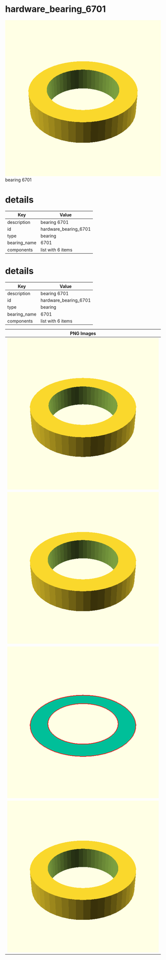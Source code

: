 # hardware_bearing_6701  
![true.png](true.png)  
bearing 6701
# details
| Key          | Value                                                                                                                                                                                                                                                                                                                                                                                                                                                                                                                                                                                                                                                                                                    |
| ------------ | -------------------------------------------------------------------------------------------------------------------------------------------------------------------------------------------------------------------------------------------------------------------------------------------------------------------------------------------------------------------------------------------------------------------------------------------------------------------------------------------------------------------------------------------------------------------------------------------------------------------------------------------------------------------------------------------------------- |
| description  | bearing 6701                                                                                                                                                                                                                                                                                                                                                                                                                                                                                                                                                                                                                                                                                             |
| id           | hardware_bearing_6701                                                                                                                                                                                                                                                                                                                                                                                                                                                                                                                                                                                                                                                                                    |
| type         | bearing                                                                                                                                                                                                                                                                                                                                                                                                                                                                                                                                                                                                                                                                                                  |
| bearing_name | 6701                                                                                                                                                                                                                                                                                                                                                                                                                                                                                                                                                                                                                                                                                                     |
| components   | list with 6 items                                                                                                                                                                                                                                                                                                                                                                                                                                                                                                                                                                                                                                                                                        |

# details
| Key          | Value                                                                                                                                                                                                                                                                                                                                                                                                                                                                                                                                                                                                                                                                                                    |
| ------------ | -------------------------------------------------------------------------------------------------------------------------------------------------------------------------------------------------------------------------------------------------------------------------------------------------------------------------------------------------------------------------------------------------------------------------------------------------------------------------------------------------------------------------------------------------------------------------------------------------------------------------------------------------------------------------------------------------------- |
| description  | bearing 6701                                                                                                                                                                                                                                                                                                                                                                                                                                                                                                                                                                                                                                                                                             |
| id           | hardware_bearing_6701                                                                                                                                                                                                                                                                                                                                                                                                                                                                                                                                                                                                                                                                                    |
| type         | bearing                                                                                                                                                                                                                                                                                                                                                                                                                                                                                                                                                                                                                                                                                                  |
| bearing_name | 6701                                                                                                                                                                                                                                                                                                                                                                                                                                                                                                                                                                                                                                                                                                     |
| components   | list with 6 items                                                                                                                                                                                                                                                                                                                                                                                                                                                                                                                                                                                                                                                                                        |

| PNG Images |
| --- |
| ![3dpr.png](3dpr.png) |
| ![laser.png](laser.png) |
| ![laser_flat.png](laser_flat.png) |
| ![true.png](true.png) |

